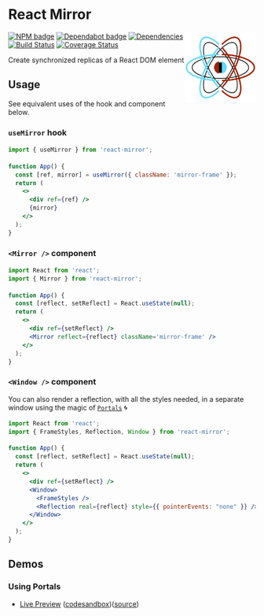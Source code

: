 # React Mirror

<span><img alt="⚛️" align="right" width="144" height="144" src="./assets/logo.png"/></span>

[![NPM badge](https://img.shields.io/npm/v/react-mirror)](https://www.npmjs.com/package/react-mirror)
[![Dependabot badge](https://badgen.net/github/dependabot/iamogbz/react-mirror/?icon=dependabot)](https://app.dependabot.com)
[![Dependencies](https://img.shields.io/librariesio/github/iamogbz/react-mirror)](https://libraries.io/github/iamogbz/react-mirror)
[![Build Status](https://github.com/iamogbz/react-mirror/workflows/Build/badge.svg)](https://github.com/iamogbz/react-mirror/actions)
[![Coverage Status](https://coveralls.io/repos/github/iamogbz/react-mirror/badge.svg?branch=refs/heads/master)](https://coveralls.io/github/iamogbz/react-mirror)

Create synchronized replicas of a React DOM element

## Usage

See equivalent uses of the hook and component below.

### `useMirror` hook

```jsx
import { useMirror } from 'react-mirror';

function App() {
  const [ref, mirror] = useMirror({ className: 'mirror-frame' });
  return (
    <>
      <div ref={ref} />
      {mirror}
    </>
  );
}
```

### `<Mirror />` component

```jsx
import React from 'react';
import { Mirror } from 'react-mirror';

function App() {
  const [reflect, setReflect] = React.useState(null);
  return (
    <>
      <div ref={setReflect} />
      <Mirror reflect={reflect} className='mirror-frame' />
    </>
  );
}
```

### `<Window />` component

You can also render a reflection, with all the styles needed, in a separate window using the magic of [`Portals`](https://reactjs.org/docs/portals.html) 🌀

```jsx
import React from 'react';
import { FrameStyles, Reflection, Window } from 'react-mirror';

function App() {
  const [reflect, setReflect] = React.useState(null);
  return (
    <>
      <div ref={setReflect} />
      <Window>
        <FrameStyles />
        <Reflection real={reflect} style={{ pointerEvents: "none" }} />
      </Window>
    </>
  );
}
```

## Demos

### Using Portals

- [Live Preview](https://uwh7f.codesandbox.io/) ([codesandbox](https://codesandbox.io/s/react-mirror-uwh7f))([source](demo))
